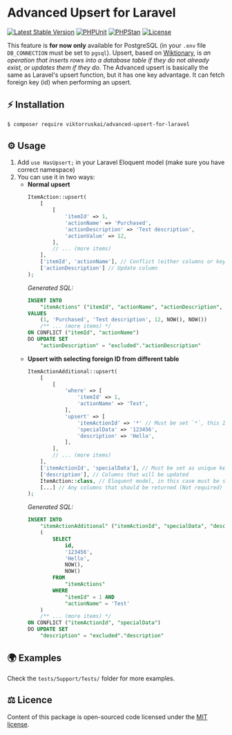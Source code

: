 # Advanced Upsert for Laravel
[![Latest Stable Version](http://poser.pugx.org/viktorruskai/advanced-upsert-for-laravel/v)](https://packagist.org/packages/viktorruskai/advanced-upsert-for-laravel)
[![PHPUnit](https://github.com/viktorruskai/advanced-upsert-for-laravel/actions/workflows/tests.yml/badge.svg)](https://github.com/viktorruskai/advanced-upsert-for-laravel/actions/workflows/tests.yml)
[![PHPStan](https://github.com/viktorruskai/advanced-upsert-for-laravel/actions/workflows/phpstan.yml/badge.svg)](https://github.com/viktorruskai/advanced-upsert-for-laravel/actions/workflows/phpstan.yml)
[![License](https://img.shields.io/badge/License-MIT-green.svg)](https://github.com/viktorruskai/advanced-upsert-for-laravel/blob/master/LICENSE)

This feature is **for now only** available for PostgreSQL (in your `.env` file `DB_CONNECTION` must be set to `pgsql`).
Upsert, based on [Wiktionary](https://en.wiktionary.org/wiki/upsert), is _an operation that inserts rows into a database table if they do not already exist, or updates them if they do_. 
The Advanced upsert is basically the same as Laravel's upsert function, but it has one key advantage. It can fetch foreign key (id) when performing an upsert.

## ⚡️️ Installation

```bash
$ composer require viktorruskai/advanced-upsert-for-laravel
```

## ⚙️ Usage

1. Add `use HasUpsert;` in your Laravel Eloquent model (make sure you have correct namespace)
2. You can use it in two ways:
    - **Normal upsert**
       ```php
       ItemAction::upsert(
           [
               [
                   'itemId' => 1,
                   'actionName' => 'Purchased',
                   'actionDescription' => 'Test description',
                   'actionValue' => 12,
               ],
               // ... (more items) 
           ], 
           ['itemId', 'actionName'], // Conflict (either columns or key name)
           ['actionDescription'] // Update column 
       );
       ```
      _Generated SQL:_
      ```sql
      INSERT INTO
          "itemActions" ("itemId", "actionName", "actionDescription", "actionValue", "updatedAt", "createdAt")
      VALUES
          (1, 'Purchased', 'Test description', 12, NOW(), NOW())
          /** ... (more items) */
      ON CONFLICT ("itemId", "actionName") 
      DO UPDATE SET
          "actionDescription" = "excluded"."actionDescription"
      ```
    - **Upsert with selecting foreign ID from different table**
        ```php
        ItemActionAdditional::upsert(
            [
                [
                    'where' => [
                        'itemId' => 1,
                        'actionName' => 'Test',
                    ],
                    'upsert' => [
                        'itemActionId' => '*' // Must be set `*`, this ID will be automatically added from `$selectModelClassName` by conditions from `where` param  
                        'specialData' => '123456',
                        'description' => 'Hello',
                    ], 
                ],
                // ... (more items)
            ], 
            ['itemActionId', 'specialData'], // Must be set as unique key (name of columns must be presented or name of the key) 
            ['description'], // Columns that will be updated
            ItemAction::class, // Eloquent model, in this case must be set
            [...] // Any columns that should be returned (Not required) 
        );
        ```
        _Generated SQL:_
        ```sql
        INSERT INTO
            "itemActionAdditional" ("itemActionId", "specialData", "description", "updatedAt", "createdAt")
            (
                SELECT
                    id,
                    '123456',
                    'Hello',
                    NOW(),
                    NOW()
                FROM
                    "itemActions"
                WHERE
                    "itemId" = 1 AND 
                    "actionName" = 'Test'
            )
            /** ... (more items) */ 
        ON CONFLICT ("itemActionId", "specialData")
        DO UPDATE SET
            "description" = "excluded"."description"
        ```
      
## 🌍 Examples
Check the `tests/Support/Tests/` folder for more examples. 

## ⚖️ Licence
Content of this package is open-sourced code licensed under the [MIT license]((https://github.com/viktorruskai/advanced-upsert-for-laravel/blob/master/LICENSE)).